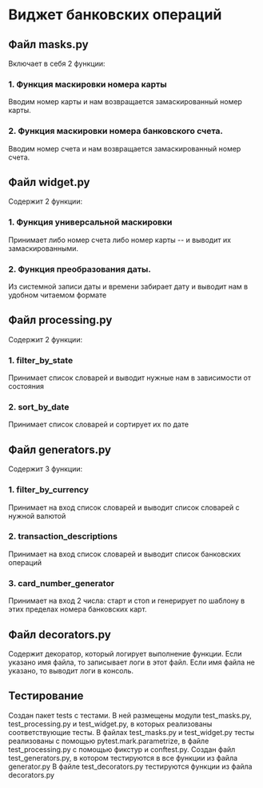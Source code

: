 # Виджет банковских операций

## Файл masks.py
Включает в себя 2 функции:
### 1. Функция маскировки номера карты
Вводим номер карты и нам возвращается замаскированный номер карты.
### 2. Функция маскировки номера банковского счета.
Вводим номер счета и нам возвращается замаскированный номер счета.


## Файл widget.py
Содержит 2 функции:
### 1. Функция универсальной маскировки
Принимает либо номер счета
либо номер карты -- и выводит их замаскированными.
### 2. Функция преобразования даты.
Из системной записи даты и времени забирает дату и выводит нам в
удобном читаемом формате

## Файл processing.py
Содержит 2 функции:
### 1. filter_by_state
Принимает список словарей и выводит
нужные нам в зависимости от состояния
### 2. sort_by_date
Принимает список словарей и сортирует их по дате

## Файл generators.py
Содержит 3 функции:
### 1. filter_by_currency
Принимает на вход список словарей и выводит список словарей
с нужной валютой
### 2. transaction_descriptions
Принимает на вход список словарей и выводит список банковских операций
### 3. card_number_generator
Принимает на вход 2 числа: старт и стоп и генерирует по 
шаблону в этих пределах номера банковских карт.

## Файл decorators.py
Содержит декоратор, который логирует выполнение функции.
Если указано имя файла, то записывает логи в этот файл.
Если имя файла не указано, то выводит логи в консоль.


## Тестирование
Создан пакет tests  с тестами.
В ней размещены модули test_masks.py,
test_processing.py и test_widget.py, в которых реализованы 
соответствующие тесты.
В файлах test_masks.py и test_widget.py тесты реализованы с помощью 
pytest.mark.parametrize,  в файле test_processing.py с помощью
фикстур и conftest.py.
Создан файл test_generators.py, в котором тестируются в все
функции из файла generator.py
В файле test_decorators.py тестируются функции из 
файла decorators.py



